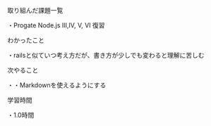 取り組んだ課題一覧

・Progate Node.js III,IV, V, VI 復習

わかったこと

・railsと似ていつ考え方だが、書き方が少しでも変わると理解に苦しむ

次やること

・・Markdownを使えるようにする

学習時間

・1.0時間